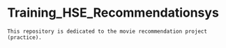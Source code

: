 # Training_HSE_Recommendationsys
    This repository is dedicated to the movie recommendation project (practice).